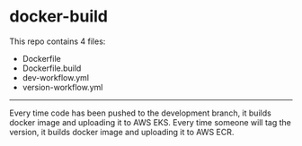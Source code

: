 # docker-build

This repo contains 4 files:
- Dockerfile
- Dockerfile.build
- dev-workflow.yml
- version-workflow.yml

-------------------------

Every time code has been pushed to the development branch, it builds docker image and uploading it to AWS EKS.
Every time someone will tag the version, it builds docker image and uploading it to AWS ECR.
